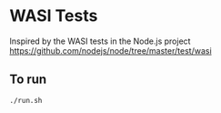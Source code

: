 # WASI Tests

Inspired by the WASI tests in the Node.js project
https://github.com/nodejs/node/tree/master/test/wasi

## To run

```sh
./run.sh
```
